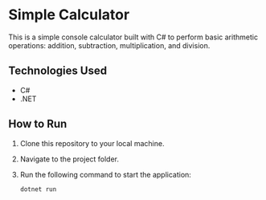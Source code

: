 # Simple Calculator

This is a simple console calculator built with C# to perform basic arithmetic operations: addition, subtraction, multiplication, and division.

## Technologies Used

- C#
- .NET

## How to Run

1. Clone this repository to your local machine.
2. Navigate to the project folder.
3. Run the following command to start the application:

   ```bash
   dotnet run
